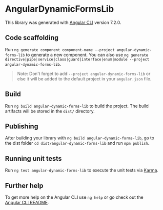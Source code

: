 # AngularDynamicFormsLib

This library was generated with [Angular CLI](https://github.com/angular/angular-cli) version 7.2.0.

## Code scaffolding

Run `ng generate component component-name --project angular-dynamic-forms-lib` to generate a new component. You can also use `ng generate directive|pipe|service|class|guard|interface|enum|module --project angular-dynamic-forms-lib`.
> Note: Don't forget to add `--project angular-dynamic-forms-lib` or else it will be added to the default project in your `angular.json` file. 

## Build

Run `ng build angular-dynamic-forms-lib` to build the project. The build artifacts will be stored in the `dist/` directory.

## Publishing

After building your library with `ng build angular-dynamic-forms-lib`, go to the dist folder `cd dist/angular-dynamic-forms-lib` and run `npm publish`.

## Running unit tests

Run `ng test angular-dynamic-forms-lib` to execute the unit tests via [Karma](https://karma-runner.github.io).

## Further help

To get more help on the Angular CLI use `ng help` or go check out the [Angular CLI README](https://github.com/angular/angular-cli/blob/master/README.md).
